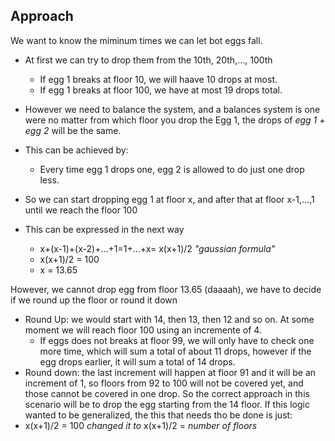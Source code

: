 ## Approach
We want to know the miminum times we can let bot eggs fall.
- At first we can try to drop them from the 10th, 20th,..., 100th
    - If egg 1 breaks at floor 10, we will haave 10 drops at most.
    - If egg 1 breaks at floor 100, we have at most 19 drops total.

- However we need to balance the system, and a balances system is one were no matter from which floor you drop the Egg 1, the drops of _egg 1 + egg 2_ will be the same.
- This can be achieved by:
    -   Every time egg 1 drops one, egg 2 is allowed to do just one drop less.
- So we can start dropping egg 1 at floor x, and after that at floor x-1,...,1 until we reach the floor 100
- This can be expressed in the next way
    -  x+(x-1)+(x-2)+...+1=1+...+x= x(x+1)/2 _"gaussian formula"_
    - x(x+1)/2 = 100
    - x = 13.65

However, we cannot drop egg from floor 13.65 (daaaah), we have to decide if we round up the floor or round it down
- Round Up: we would start with 14, then 13, then 12 and so on. At some moment we will reach floor 100 using an incremente of 4.
    -   If eggs does not breaks at floor 99, we will only have to check one more time, which will sum a total of about 11 drops, however if the egg drops earlier, it will sum a total of 14 drops.
- Round down: the last increment will happen at floor 91 and it will be an increment of 1, so floors from 92 to 100 will not be covered yet, and those cannot be covered in one drop.
So the correct approach in this scenario will be to drop the egg starting from the 14 floor.
If this logic wanted to be generalized, the this that needs tho be done is just:
-   x(x+1)/2 = 100 *changed it to* x(x+1)/2 = _number of floors_